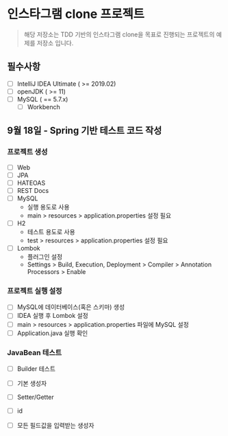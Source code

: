 # 인스타그램 clone 프로젝트

> 해당 저장소는 TDD 기반의 인스타그램 clone을 목표로 진행되는 프로젝트의 예제를 저장소 입니다. 

## 필수사항
- [ ] IntelliJ IDEA Ultimate ( >= 2019.02)
- [ ] openJDK ( >= 11)
- [ ] MySQL ( == 5.7.x)
    - [ ] Workbench

## 9월 18일 - Spring 기반 테스트 코드 작성

### 프로젝트 생성
- [ ] Web
- [ ] JPA
- [ ] HATEOAS
- [ ] REST Docs
- [ ] MySQL
    - 실행 용도로 사용
    - main > resources > application.properties 설정 필요
- [ ] H2
    - 테스트 용도로 사용 
    - test > resources > application.properties 설정 필요    
- [ ] Lombok
    - 플러그인 설정
    - Settings > Build, Execution, Deployment > Compiler > Annotation Processors > Enable

### 프로젝트 실행 설정

- [ ] MySQL에 데이터베이스(혹은 스키마) 생성
- [ ] IDEA 실행 후 Lombok 설정
- [ ] main > resources > application.properties 파일에 MySQL 설정
- [ ] Application.java 실행 확인

### JavaBean 테스트

- [ ] Builder 테스트
- [ ] 기본 생성자
- [ ] Setter/Getter
- [ ] id
- [ ] 모든 필드값을 입력받는 생성자
 